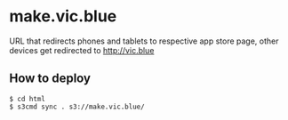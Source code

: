 # make.vic.blue

URL that redirects phones and tablets to respective app store page, other devices
get redirected to http://vic.blue

## How to deploy

    $ cd html
    $ s3cmd sync . s3://make.vic.blue/

